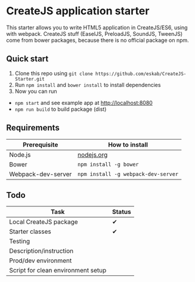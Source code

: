 # CreateJS application starter

This starter allows you to write HTML5 application in CreateJS/ES6, using with webpack. CreateJS stuff (EaselJS, PreloadJS, SoundJS, TweenJS) come from bower packages, because there is no official package on npm.

## Quick start

1. Clone this repo using `git clone https://github.com/eskab/CreateJS-Starter.git`
2. Run `npm install` and `bower install` to install dependencies
3. Now you can run

  - `npm start` and see example app at <http://localhost:8080>
  - `npm run build` to build package (dist)

## Requirements

Prerequisite       | How to install
------------------ | -----------------------------------
Node.js            | [nodejs.org](http://nodejs.org/)
Bower              | `npm install -g bower`
Webpack-dev-server | `npm install -g webpack-dev-server`

## Todo

Task                               | Status
---------------------------------- | ------
Local CreateJS package             | ✔
Starter classes                    | ✔
Testing                            |
Description/instruction            |
Prod/dev environment               |
Script for clean environment setup |
